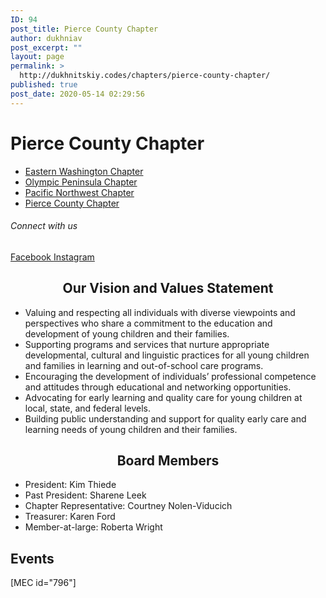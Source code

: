 ```yaml
---
ID: 94
post_title: Pierce County Chapter
author: dukhniav
post_excerpt: ""
layout: page
permalink: >
  http://dukhnitskiy.codes/chapters/pierce-county-chapter/
published: true
post_date: 2020-05-14 02:29:56
---
```

<h1>Pierce County Chapter</h1>		
				<nav data-toggle-icon="fas fa-align-justify fa-solid" data-close-icon="far fa-window-close fa-regular" data-full-width="yes"><ul id="menu-1-6ea7c98"><li id="menu-item-385"><a href="http://dukhnitskiy.codes/chapters/eastern-washington-chapter/" class = "hfe-menu-item">Eastern Washington Chapter</a></li>
<li id="menu-item-383"><a href="http://dukhnitskiy.codes/chapters/olympic-peninsula-chapter/" class = "hfe-menu-item">Olympic Peninsula Chapter</a></li>
<li id="menu-item-384"><a href="http://dukhnitskiy.codes/chapters/pacific-northwest-chapter/" class = "hfe-menu-item">Pacific Northwest Chapter</a></li>
<li id="menu-item-382"><a href="http://dukhnitskiy.codes/chapters/pierce-county-chapter/" class = "hfe-menu-item">Pierce County Chapter</a></li>
</ul></nav>              
			<h6>Connect with us</h6>		
							<a href="https://www.instagram.com/pcc_of_waeyc/" target="_blank" rel="noopener noreferrer">
					Facebook
									</a>
							<a href="https://www.instagram.com/pccofwaeyc/" target="_blank" rel="noopener noreferrer">
					Instagram
									</a>
		<h2 style="text-align: center;">Our Vision and Values Statement</h2><ul><li>Valuing and respecting all individuals with diverse viewpoints and perspectives who share a commitment to the education and development of young children and their families.</li><li>Supporting programs and services that nurture appropriate developmental, cultural and linguistic practices for all young children and families in learning and out-of-school care programs.</li><li>Encouraging the development of individuals’ professional competence and attitudes through educational and networking opportunities.</li><li>Advocating for early learning and quality care for young children at local, state, and federal levels.</li><li>Building public understanding and support for quality early care and learning needs of young children and their families.</li></ul><h2 style="text-align: center;">Board Members</h2><ul><li>President: Kim Thiede</li><li>Past President: Sharene Leek</li><li>Chapter Representative: Courtney Nolen-Viducich</li><li>Treasurer: Karen Ford</li><li>Member-at-large: Roberta Wright</li></ul>		
			<h2>Events</h2>		
		[MEC id="796"]